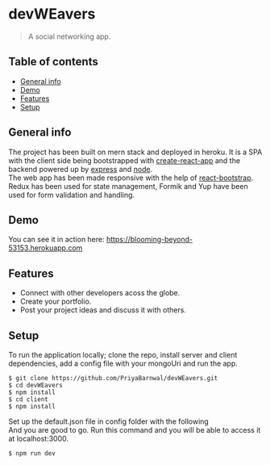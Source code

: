 # devWEavers
>A social networking app.<br/>

## Table of contents
* [General info](#general-info)
* [Demo](#demo)
* [Features](#features)
* [Setup](#setup)

## General info
The project has been built on mern stack and deployed in heroku. It is a SPA with the client side being bootstrapped with [create-react-app](https://github.com/facebookincubator/create-react-app) 
and the backend powered up by [express](https://github.com/expressjs/express) and [node](https://github.com/nodejs/node).<br/>
The web app has been made responsive with the help of [react-bootstrap](https://github.com/react-bootstrap/react-bootstrap).<br/>
Redux has been used for state management, Formik and Yup have been used for form validation and handling.

## Demo
You can see it in action here: https://blooming-beyond-53153.herokuapp.com
	
## Features
* Connect with other developers acoss the globe.
* Create your portfolio.
* Post your project ideas and discuss it with others.
	
## Setup
To run the application locally; clone the repo, install server and client dependencies, add a config file with your mongoUri and run the app.

```
$ git clone https://github.com/PriyaBarnwal/devWEavers.git
$ cd devWEavers
$ npm install
$ cd client
$ npm install
```
Set up the default.json file in config folder with the following<br/>
And you are good to go. Run this command and you will be able to access it at localhost:3000.
```
$ npm run dev
```
